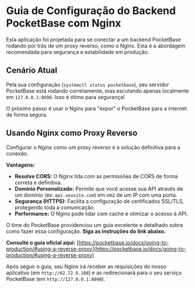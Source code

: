 # Guia de Configuração do Backend PocketBase com Nginx

Esta aplicação foi projetada para se conectar a um backend PocketBase rodando por trás de um proxy reverso, como o Nginx. Esta é a abordagem recomendada para segurança e estabilidade em produção.

## Cenário Atual

Pela sua configuração (`systemctl status pocketbase`), seu servidor PocketBase está rodando corretamente, mas escutando apenas localmente em `127.0.0.1:8090`. Isso é ótimo para segurança!

O próximo passo é usar o Nginx para "expor" o PocketBase para a internet de forma segura.

## Usando Nginx como Proxy Reverso

Configurar o Nginx como um proxy reverso é a solução definitiva para a conexão.

**Vantagens:**
*   **Resolve CORS:** O Nginx lida com as permissões de CORS de forma correta e definitiva.
*   **Domínio Personalizado:** Permite que você acesse sua API através de um domínio (ex: `api.seusite.com`) em vez de um IP com uma porta.
*   **Segurança (HTTPS):** Facilita a configuração de certificados SSL/TLS, protegendo toda a comunicação.
*   **Performance:** O Nginx pode lidar com cache e otimizar o acesso à API.

O time do PocketBase providenciou um guia excelente e detalhado sobre como fazer essa configuração. **Siga as instruções do link abaixo.**

**Consulte o guia oficial aqui:** [https://pocketbase.io/docs/going-to-production/#using-a-reverse-proxy](https://pocketbase.io/docs/going-to-production/#using-a-reverse-proxy)

Após seguir o guia, seu Nginx irá receber as requisições do nosso aplicativo (em `http://62.72.9.108`) e as redirecionará para o seu serviço PocketBase (em `http://127.0.0.1:8090`).
